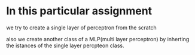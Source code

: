 # In this particular assignment 

we try to create a single layer of perceptron from the scratch

also we create another class of a MLP(multi layer perceptron) by inherting the istances of the single layer percpteon class.
